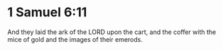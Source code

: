 # 1 Samuel 6:11

And they laid the ark of the LORD upon the cart, and the coffer with the mice of gold and the images of their emerods.